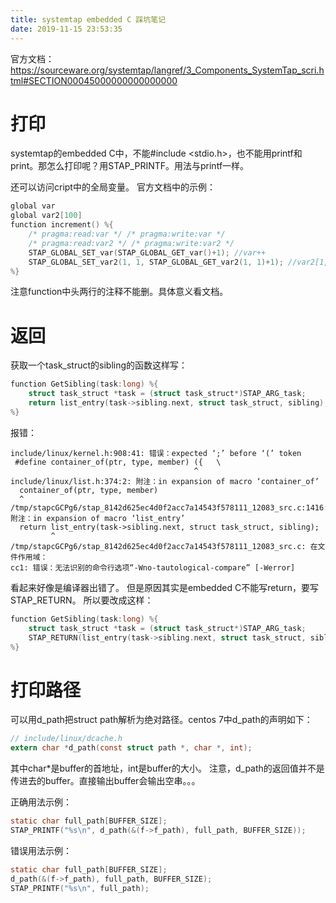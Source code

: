```yaml
---
title: systemtap embedded C 踩坑笔记
date: 2019-11-15 23:53:35
---
```


官方文档：
<https://sourceware.org/systemtap/langref/3_Components_SystemTap_scri.html#SECTION00045000000000000000>

# 打印
systemtap的embedded C中，不能#include <stdio.h>，也不能用printf和print。那怎么打印呢？用STAP_PRINTF。用法与printf一样。

还可以访问cript中的全局变量。
官方文档中的示例：
```c
global var
global var2[100]
function increment() %{
    /* pragma:read:var */ /* pragma:write:var */
    /* pragma:read:var2 */ /* pragma:write:var2 */
    STAP_GLOBAL_SET_var(STAP_GLOBAL_GET_var()+1); //var++
    STAP_GLOBAL_SET_var2(1, 1, STAP_GLOBAL_GET_var2(1, 1)+1); //var2[1,1]++
%}
```
注意function中头两行的注释不能删。具体意义看文档。


# 返回
获取一个task_struct的sibling的函数这样写：

```c
function GetSibling(task:long) %{
	struct task_struct *task = (struct task_struct*)STAP_ARG_task;
	return list_entry(task->sibling.next, struct task_struct, sibling);
%}
```

报错：
```
include/linux/kernel.h:908:41: 错误：expected ‘;’ before ‘(’ token
 #define container_of(ptr, type, member) ({   \
                                         ^
include/linux/list.h:374:2: 附注：in expansion of macro ‘container_of’
  container_of(ptr, type, member)
  ^
/tmp/stapcGCPg6/stap_8142d625ec4d0f2acc7a14543f578111_12083_src.c:1416:9: 附注：in expansion of macro ‘list_entry’
  return list_entry(task->sibling.next, struct task_struct, sibling);
         ^
/tmp/stapcGCPg6/stap_8142d625ec4d0f2acc7a14543f578111_12083_src.c: 在文件作用域：
cc1: 错误：无法识别的命令行选项“-Wno-tautological-compare” [-Werror]
```
看起来好像是编译器出错了。
但是原因其实是embedded C不能写return，要写STAP_RETURN。
所以要改成这样：
```c
function GetSibling(task:long) %{
	struct task_struct *task = (struct task_struct*)STAP_ARG_task;
	STAP_RETURN(list_entry(task->sibling.next, struct task_struct, sibling));
%}
```

# 打印路径
可以用d_path把struct path解析为绝对路径。centos 7中d_path的声明如下：
```c
// include/linux/dcache.h
extern char *d_path(const struct path *, char *, int);
```
其中char*是buffer的首地址，int是buffer的大小。
注意，d_path的返回值并不是传进去的buffer。直接输出buffer会输出空串。。。

正确用法示例：
```c
static char full_path[BUFFER_SIZE];
STAP_PRINTF("%s\n", d_path(&(f->f_path), full_path, BUFFER_SIZE));
```
错误用法示例：
```c
static char full_path[BUFFER_SIZE];
d_path(&(f->f_path), full_path, BUFFER_SIZE);
STAP_PRINTF("%s\n", full_path);
```
